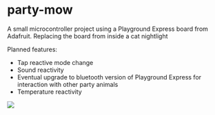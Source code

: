 # party-mow

A small microcontroller project using a Playground Express board from Adafruit. Replacing the board from inside a cat nightlight

Planned features:
- Tap reactive mode change
- Sound reactivity
- Eventual upgrade to bluetooth version of Playground Express for interaction with other party animals
- Temperature reactivity

![](https://images-na.ssl-images-amazon.com/images/I/41dRGRo46RL.__AC_SX300_SY300_QL70_ML2_.jpg)
